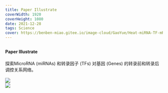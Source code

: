 ```yaml
---
title: Paper Illustrate
coverWidth: 1920
coverHeight: 1080
date: 2021-12-28
tags: Science
cover: https://benben-miao.gitee.io/image-cloud/GaoYue/Heat-miRNA-TF-mRNA-Network.png
---
```


<!-- <div style="background-color: #eeeeee; width: 120px; padding:5px 20px; border-radius: 3px;">Read More</div> -->
<!-- more -->

## 
#### Paper Illustrate
<div class="card">
探索MicroRNA (miRNAs) 和转录因子 (TFs) 对基因 (Genes) 的转录前和转录后调控关系网络。
</div>
<br/>
<img src="https://benben-miao.gitee.io/image-cloud/GaoYue/Heat-miRNA-TF-mRNA-Network-AI.png">
<br/>
<img src="https://benben-miao.gitee.io/image-cloud/GaoYue/Heat-miRNA-TF-mRNA-Network.png">
